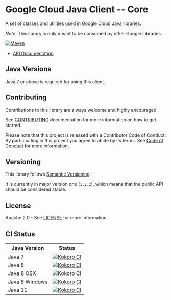 # Google Cloud Java Client -- Core

A set of classes and utilities used in Google Cloud Java libraries.

*Note*: This library is only meant to be consumed by other Google Libraries.

[![Maven](https://img.shields.io/maven-central/v/com.google.cloud/google-cloud-core.svg)](https://img.shields.io/maven-central/v/com.google.cloud/google-cloud-core.svg)

- [API Documentation][api-docs]

## Java Versions

Java 7 or above is required for using this client.

## Contributing

Contributions to this library are always welcome and highly encouraged.

See [CONTRIBUTING][contributing] documentation for more information on how to get started.

Please note that this project is released with a Contributor Code of Conduct. By participating in
this project you agree to abide by its terms. See [Code of Conduct][code-of-conduct] for more
information.

## Versioning

This library follows [Semantic Versioning][semver].

It is currently in major version one (``1.y.z``), which means that the public API should be
considered stable.

## License

Apache 2.0 - See [LICENSE][license] for more information.

## CI Status

Java Version | Status
------------ | ------
Java 7 | [![Kokoro CI](https://storage.googleapis.com/cloud-devrel-public/java/badges/java-core/java7.svg)](https://storage.googleapis.com/cloud-devrel-public/java/badges/java-core/java7.html)
Java 8 | [![Kokoro CI](https://storage.googleapis.com/cloud-devrel-public/java/badges/java-core/java8.svg)](https://storage.googleapis.com/cloud-devrel-public/java/badges/java-core/java8.html)
Java 8 OSX | [![Kokoro CI](https://storage.googleapis.com/cloud-devrel-public/java/badges/java-core/java8-osx.svg)](https://storage.googleapis.com/cloud-devrel-public/java/badges/java-core/java8-osx.html)
Java 8 Windows | [![Kokoro CI](https://storage.googleapis.com/cloud-devrel-public/java/badges/java-core/java8-win.svg)](https://storage.googleapis.com/cloud-devrel-public/java/badges/java-core/java8-win.html)
Java 11 | [![Kokoro CI](https://storage.googleapis.com/cloud-devrel-public/java/badges/java-core/java11.svg)](https://storage.googleapis.com/cloud-devrel-public/java/badges/java-core/java11.html)


[contributing]: https://github.com/googleapis/java-core/blob/main/CONTRIBUTING.md
[code-of-conduct]: https://github.com/googleapis/java-core/blob/main/CODE_OF_CONDUCT.md
[license]: https://github.com/googleapis/java-core/blob/main/LICENSE
[semver]: http://semver.org/
[cloud-platform]: https://cloud.google.com/
[api-docs]: https://googleapis.dev/java/google-cloud-core/latest
